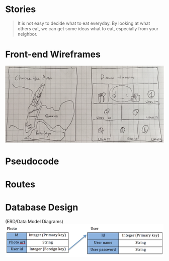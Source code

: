 # Stories

> It is not easy to decide what to eat everyday. 
>By looking at what others eat, 
>we can get some ideas what to eat, especially from your neighbor.

# Front-end Wireframes
![Wire Frame](pictures/wire.JPG)

# Pseudocode

# Routes

# Database Design 
(ERD/Data Model Diagrams)
![ERD](pictures/erd.png)
